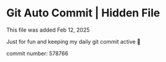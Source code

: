# Git Auto Commit | Hidden File

This file was added Feb 12, 2025

Just for fun and keeping my daily git commit active 🤪

commit number: 578766
